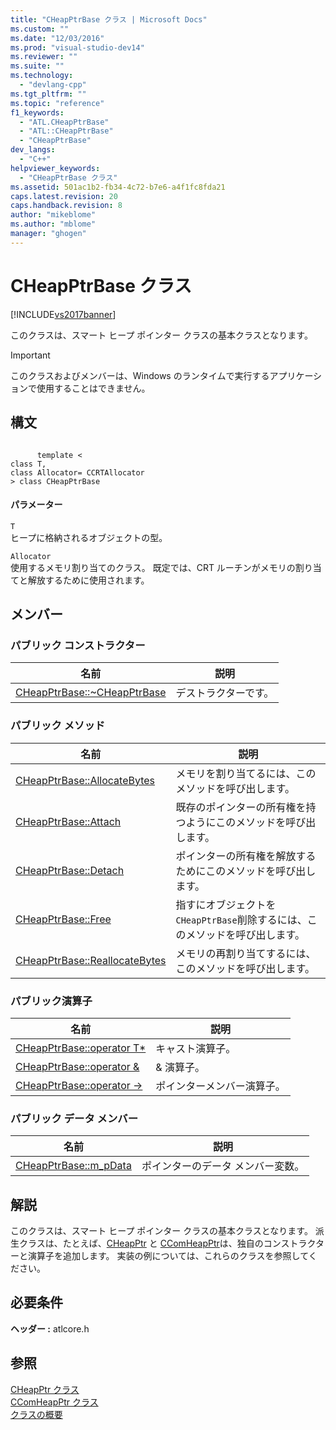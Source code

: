 ```yaml
---
title: "CHeapPtrBase クラス | Microsoft Docs"
ms.custom: ""
ms.date: "12/03/2016"
ms.prod: "visual-studio-dev14"
ms.reviewer: ""
ms.suite: ""
ms.technology: 
  - "devlang-cpp"
ms.tgt_pltfrm: ""
ms.topic: "reference"
f1_keywords: 
  - "ATL.CHeapPtrBase"
  - "ATL::CHeapPtrBase"
  - "CHeapPtrBase"
dev_langs: 
  - "C++"
helpviewer_keywords: 
  - "CHeapPtrBase クラス"
ms.assetid: 501ac1b2-fb34-4c72-b7e6-a4f1fc8fda21
caps.latest.revision: 20
caps.handback.revision: 8
author: "mikeblome"
ms.author: "mblome"
manager: "ghogen"
---
```

# CHeapPtrBase クラス
[!INCLUDE[vs2017banner](../../assembler/inline/includes/vs2017banner.md)]

このクラスは、スマート ヒープ ポインター クラスの基本クラスとなります。  
  
> [!IMPORTANT]
>  このクラスおよびメンバーは、Windows のランタイムで実行するアプリケーションで使用することはできません。  
  
## 構文  
  
```  
  
      template <  
class T,  
class Allocator= CCRTAllocator   
> class CHeapPtrBase  
```  
  
#### パラメーター  
 `T`  
 ヒープに格納されるオブジェクトの型。  
  
 `Allocator`  
 使用するメモリ割り当てのクラス。  既定では、CRT ルーチンがメモリの割り当てと解放するために使用されます。  
  
## メンバー  
  
### パブリック コンストラクター  
  
|名前|説明|  
|--------|--------|  
|[CHeapPtrBase::~CHeapPtrBase](../Topic/CHeapPtrBase::~CHeapPtrBase.md)|デストラクターです。|  
  
### パブリック メソッド  
  
|名前|説明|  
|--------|--------|  
|[CHeapPtrBase::AllocateBytes](../Topic/CHeapPtrBase::AllocateBytes.md)|メモリを割り当てるには、このメソッドを呼び出します。|  
|[CHeapPtrBase::Attach](../Topic/CHeapPtrBase::Attach.md)|既存のポインターの所有権を持つようにこのメソッドを呼び出します。|  
|[CHeapPtrBase::Detach](../Topic/CHeapPtrBase::Detach.md)|ポインターの所有権を解放するためにこのメソッドを呼び出します。|  
|[CHeapPtrBase::Free](../Topic/CHeapPtrBase::Free.md)|指すにオブジェクトを `CHeapPtrBase`削除するには、このメソッドを呼び出します。|  
|[CHeapPtrBase::ReallocateBytes](../Topic/CHeapPtrBase::ReallocateBytes.md)|メモリの再割り当てするには、このメソッドを呼び出します。|  
  
### パブリック演算子  
  
|名前|説明|  
|--------|--------|  
|[CHeapPtrBase::operator T\*](../Topic/CHeapPtrBase::operator%20T*.md)|キャスト演算子。|  
|[CHeapPtrBase::operator &](../Topic/CHeapPtrBase::operator%20&.md)|& 演算子。|  
|[CHeapPtrBase::operator \-\>](../Topic/CHeapPtrBase::operator%20-%3E.md)|ポインターメンバー演算子。|  
  
### パブリック データ メンバー  
  
|名前|説明|  
|--------|--------|  
|[CHeapPtrBase::m\_pData](../Topic/CHeapPtrBase::m_pData.md)|ポインターのデータ メンバー変数。|  
  
## 解説  
 このクラスは、スマート ヒープ ポインター クラスの基本クラスとなります。  派生クラスは、たとえば、[CHeapPtr](../../atl/reference/cheapptr-class.md) と [CComHeapPtr](../../atl/reference/ccomheapptr-class.md)は、独自のコンストラクターと演算子を追加します。  実装の例については、これらのクラスを参照してください。  
  
## 必要条件  
 **ヘッダー :** atlcore.h  
  
## 参照  
 [CHeapPtr クラス](../../atl/reference/cheapptr-class.md)   
 [CComHeapPtr クラス](../../atl/reference/ccomheapptr-class.md)   
 [クラスの概要](../../atl/atl-class-overview.md)